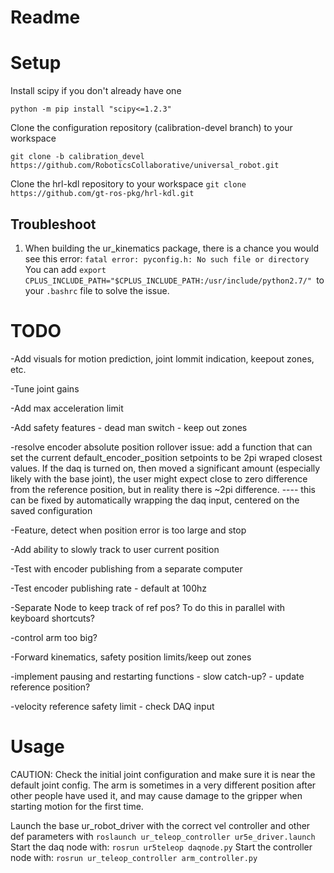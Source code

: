 # Readme

# Setup
Install scipy if you don't already have one

`python -m pip install "scipy<=1.2.3"`

Clone the configuration repository (calibration-devel branch) to your workspace

`git clone -b calibration_devel https://github.com/RoboticsCollaborative/universal_robot.git`

Clone the hrl-kdl repository to your workspace
`git clone https://github.com/gt-ros-pkg/hrl-kdl.git`

## Troubleshoot
1. When building the ur_kinematics package, there is a chance you would see this error: `fatal error: pyconfig.h: No such file or directory`\
You can add `export CPLUS_INCLUDE_PATH="$CPLUS_INCLUDE_PATH:/usr/include/python2.7/"
`to your `.bashrc` file to solve the issue.


# TODO

-Add visuals for motion prediction, joint lommit indication, keepout zones, etc.

-Tune joint gains

-Add max acceleration limit

-Add safety features - dead man switch - keep out zones

-resolve encoder absolute position rollover issue: add a function that can set the current default_encoder_position setpoints to be 2pi wraped closest values. If the daq is turned on, then moved a significant amount (especially likely with the base joint), the user might expect close to zero difference from the reference position, but in reality there is ~2pi difference. ---- this can be fixed by automatically wrapping the daq input, centered on the saved configuration

-Feature, detect when position error is too large and stop

-Add ability to slowly track to user current position

-Test with encoder publishing from a separate computer

-Test encoder publishing rate - default at 100hz

-Separate Node to keep track of ref pos? To do this in parallel with keyboard shortcuts?

-control arm too big?

-Forward kinematics, safety position limits/keep out zones

-implement pausing and restarting functions - slow catch-up? - update reference position?

-velocity reference safety limit - check DAQ input  

<!-- -Define handling of joint lims inside vel control loop -->

# Usage
CAUTION: Check the initial joint configuration and make sure it is near the default joint config. The arm is sometimes in a very different position after other people have used it, and may cause damage to the gripper when starting motion for the first time.

Launch the base ur_robot_driver with the correct vel controller and other def
parameters with
`roslaunch ur_teleop_controller ur5e_driver.launch`
Start the daq node with:
`rosrun ur5teleop daqnode.py`
Start the controller node with:
`rosrun ur_teleop_controller arm_controller.py`
